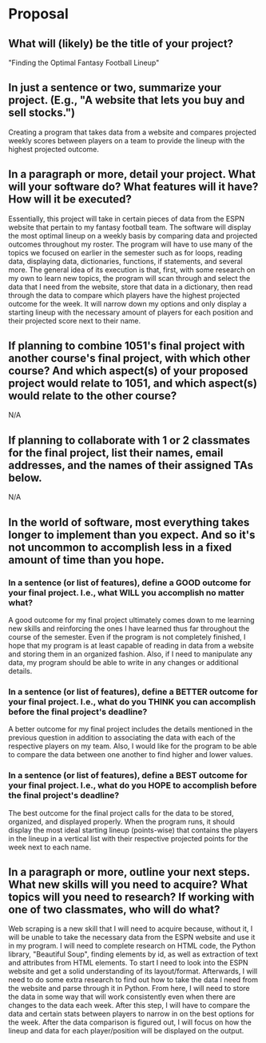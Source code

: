 # Proposal

## What will (likely) be the title of your project?
"Finding the Optimal Fantasy Football Lineup"

## In just a sentence or two, summarize your project. (E.g., "A website that lets you buy and sell stocks.")
Creating a program that takes data from a website and compares projected weekly scores between players on a team to provide the lineup with the highest projected outcome.

## In a paragraph or more, detail your project. What will your software do? What features will it have? How will it be executed?
Essentially, this project will take in certain pieces of data from the ESPN website that pertain to my fantasy football team. The software will display the most optimal lineup on a weekly basis by comparing data and projected outcomes throughout my roster. The program will have to use many of the topics we focused on earlier in the semester such as for loops, reading data, displaying data, dictionaries, functions, if statements, and several more. The general idea of its execution is that, first, with some research on my own to learn new topics, the program will scan through and select the data that I need from the website, store that data in a dictionary, then read through the data to compare which players have the highest projected outcome for the week. It will narrow down my options and only display a starting lineup with the necessary amount of players for each position and their projected score next to their name.

## If planning to combine 1051's final project with another course's final project, with which other course? And which aspect(s) of your proposed project would relate to 1051, and which aspect(s) would relate to the other course?
N/A

## If planning to collaborate with 1 or 2 classmates for the final project, list their names, email addresses, and the names of their assigned TAs below.
N/A

## In the world of software, most everything takes longer to implement than you expect. And so it's not uncommon to accomplish less in a fixed amount of time than you hope.

### In a sentence (or list of features), define a GOOD outcome for your final project. I.e., what WILL you accomplish no matter what?
A good outcome for my final project ultimately comes down to me learning new skills and reinforcing the ones I have learned thus far throughout the course of the semester. Even if the program is not completely finished, I hope that my program is at least capable of reading in data from a website and storing them in an organized fashion. Also, if I need to manipulate any data, my program should be able to write in any changes or additional details.

### In a sentence (or list of features), define a BETTER outcome for your final project. I.e., what do you THINK you can accomplish before the final project's deadline?
A better outcome for my final project includes the details mentioned in the previous question in addition to associating the data with each of the respective players on my team. Also, I would like for the program to be able to compare the data between one another to find higher and lower values.

### In a sentence (or list of features), define a BEST outcome for your final project. I.e., what do you HOPE to accomplish before the final project's deadline?
The best outcome for the final project calls for the data to be stored, organized, and displayed properly. When the program runs, it should display the most ideal starting lineup (points-wise) that contains the players in the lineup in a vertical list with their respective projected points for the week next to each name.

## In a paragraph or more, outline your next steps. What new skills will you need to acquire? What topics will you need to research? If working with one of two classmates, who will do what?
Web scraping is a new skill that I will need to acquire because, without it, I will be unable to take the necessary data from the ESPN website and use it in my program. I will need to complete research on HTML code, the Python library, "Beautiful Soup", finding elements by id, as well as extraction of text and attributes from HTML elements. To start I need to look into the ESPN website and get a solid understanding of its layout/format. Afterwards, I will need to do some extra research to find out how to take the data I need from the website and parse through it in Python. From here, I will need to store the data in some way that will work consistently even when there are changes to the data each week. After this step, I will have to compare the data and certain stats between players to narrow in on the best options for the week. After the data comparison is figured out, I will focus on how the lineup and data for each player/position will be displayed on the output.
